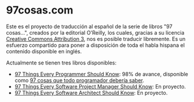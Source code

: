 97cosas.com
=======

Este es el proyecto de traducción al español de la serie de libros "97 cosas...", creados por la editorial O'Reilly, los cuales, gracias a su licencia [Creative Commons Attribution 3][1], nos es posible traducir libremente. Es un esfuerzo compartido para poner a disposición de toda el habla hispana el contenido disponible en inglés.

Actualmente se tienen tres libros disponibles:

- [97 Things Every Programmer Should Know][1]: 98% de avance, disponible como [97 cosas que todo programador debería saber](/libro).
- [97 Things Every Software Project Manager Should Know][3]: En proyecto.
- [97 Things Every Software Architect Should Know][4]: En proyecto.


[1]: http://creativecommons.org/licenses/by/3.0/us/deed.es
[2]: http://programmer.97things.oreilly.com/wiki/index.php/97_Things_Every_Programmer_Should_Know
[3]: http://pm.97things.oreilly.com/wiki/index.php/Main_Page
[4]: http://softarch.97things.oreilly.com/wiki/index.php/Home_Page_for_97_Things